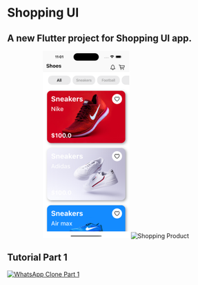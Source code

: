 # Shopping UI
## A new Flutter project for Shopping UI app.
<p align="center">
  <img src="https://github.com/decodevM/shopping_ui/blob/main/assets/screenshots/home.png" width="200" title="Shopping Home">
  <img src="https://github.com/decodevM/shopping_ui/blob/main/assets/screenshots/product.png" width="200" title="Shopping Product">
</p>

## Tutorial Part 1

[![WhatsApp Clone Part 1](https://img.youtube.com/vi/1ye6XPXd_18/0.jpg)](https://www.youtube.com/watch?v=1ye6XPXd_18)
